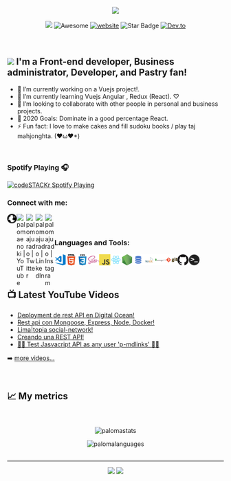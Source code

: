<p align="center">
  <img src="https://storage.googleapis.com/pal/ttgit.png">
</p>

<div align="center">
<img src="https://visitor-badge.glitch.me/badge?page_id=palomajurado.palomajurado">
<img src="https://cdn.rawgit.com/sindresorhus/awesome/d7305f38d29fed78fa85652e3a63e154dd8e8829/media/badge.svg" alt="Awesome"/>
<a href="https://palomajurado.com"><img src="https://img.shields.io/static/v1?label=&labelColor=505050&message=website&color=%230076D6&style=flat&logo=google-chrome&logoColor=%230076D6" alt="website"/></a>
<img src="https://img.shields.io/static/v1?label=%F0%9F%8C%9F&message=Projects%20&style=style=flat&color=yellow" alt="Star Badge"/>
<a href="https://dev.to/palomajurado"><img src="https://img.shields.io/discord/733027681184251937.svg?style=flat&label=Join%20Dev.to&color=7289DA" alt="Dev.to"/></a><br>

</br>
</br>
 </div>

## <img src="https://media.giphy.com/media/hvRJCLFzcasrR4ia7z/giphy.gif" width="25px"> I'm a Front-end developer, Business administrator, Developer, and Pastry fan!

- 🔭 I’m currently working on a Vuejs project!.
- 🌱 I’m currently learning Vuejs Angular , Redux (React). ♡
- 👯 I’m looking to collaborate with other people in personal and business projects.
- 🥅 2020 Goals: Dominate in a good percentage React.
- ⚡ Fun fact: I love to make cakes and fill sudoku books / play taj mahjonghta. (♥ω♥\*)

</br>

### Spotify Playing 🎧

[<img src="https://now-playing-codestackr.vercel.app/api/spotify-playing" alt="codeSTACKr Spotify Playing" width="350" />](https://open.spotify.com/user/palomania)

### Connect with me:

[<img align="left" alt="palomajurado.com" width="22px" src="https://raw.githubusercontent.com/iconic/open-iconic/master/svg/globe.svg" />][website]
[<img align="left" alt="palomaenoki | YouTube" width="22px" src="https://cdn.jsdelivr.net/npm/simple-icons@v3/icons/youtube.svg" />][youtube]
[<img align="left" alt="palomajurado | Twitter" width="22px" src="https://cdn.jsdelivr.net/npm/simple-icons@v3/icons/twitter.svg" />][twitter]
[<img align="left" alt="palomajurado | LinkedIn" width="22px" src="https://cdn.jsdelivr.net/npm/simple-icons@v3/icons/linkedin.svg" />][linkedin]
[<img align="left" alt="palomajurado | Instagram" width="22px" src="https://cdn.jsdelivr.net/npm/simple-icons@v3/icons/instagram.svg" />][instagram]

</br>
</br>

### Languages and Tools:

[<img align="left" alt="Visual Studio Code" width="26px" src="https://raw.githubusercontent.com/github/explore/80688e429a7d4ef2fca1e82350fe8e3517d3494d/topics/visual-studio-code/visual-studio-code.png" />][webdevplaylist]
[<img align="left" alt="HTML5" width="26px" src="https://raw.githubusercontent.com/github/explore/80688e429a7d4ef2fca1e82350fe8e3517d3494d/topics/html/html.png" />][webdevplaylist]
[<img align="left" alt="CSS3" width="26px" src="https://raw.githubusercontent.com/github/explore/80688e429a7d4ef2fca1e82350fe8e3517d3494d/topics/css/css.png" />][cssplaylist]
[<img align="left" alt="Sass" width="26px" src="https://raw.githubusercontent.com/github/explore/80688e429a7d4ef2fca1e82350fe8e3517d3494d/topics/sass/sass.png" />][cssplaylist]
[<img align="left" alt="JavaScript" width="26px" src="https://raw.githubusercontent.com/github/explore/80688e429a7d4ef2fca1e82350fe8e3517d3494d/topics/javascript/javascript.png" />][jsplaylist]
[<img align="left" alt="React" width="26px" src="https://raw.githubusercontent.com/github/explore/80688e429a7d4ef2fca1e82350fe8e3517d3494d/topics/react/react.png" />][reactplaylist]
[<img align="left" alt="Node.js" width="26px" src="https://raw.githubusercontent.com/github/explore/80688e429a7d4ef2fca1e82350fe8e3517d3494d/topics/nodejs/nodejs.png" />][webdevplaylist]
[<img align="left" alt="SQL" width="26px" src="https://raw.githubusercontent.com/github/explore/80688e429a7d4ef2fca1e82350fe8e3517d3494d/topics/sql/sql.png" />][webdevplaylist]
[<img align="left" alt="MySQL" width="26px" src="https://raw.githubusercontent.com/github/explore/80688e429a7d4ef2fca1e82350fe8e3517d3494d/topics/mysql/mysql.png" />][webdevplaylist]
[<img align="left" alt="MongoDB" width="26px" src="https://raw.githubusercontent.com/github/explore/80688e429a7d4ef2fca1e82350fe8e3517d3494d/topics/mongodb/mongodb.png" />][webdevplaylist]
[<img align="left" alt="Git" width="26px" src="https://raw.githubusercontent.com/github/explore/80688e429a7d4ef2fca1e82350fe8e3517d3494d/topics/git/git.png" />][webdevplaylist]
[<img align="left" alt="GitHub" width="26px" src="https://raw.githubusercontent.com/github/explore/78df643247d429f6cc873026c0622819ad797942/topics/github/github.png" />][webdevplaylist]
[<img align="left" alt="Terminal" width="26px" src="https://raw.githubusercontent.com/github/explore/80688e429a7d4ef2fca1e82350fe8e3517d3494d/topics/terminal/terminal.png" />][webdevplaylist]

</br>
</br>
</br>

## 📺 Latest YouTube Videos

<!-- YOUTUBE:START -->
- [Deployment de rest API en Digital Ocean!](https://www.youtube.com/watch?v=2pbUETWWpEE)
- [Rest api con Mongoose, Express, Node, Docker!](https://www.youtube.com/watch?v=co6GXKQk3i0)
- [Lima|topia social-network!](https://www.youtube.com/watch?v=9zo7bTmG8gc)
- [Creando una REST API!](https://www.youtube.com/watch?v=riJ6gJW3deE)
- [👨‍💻 Test Jasvacript API as any user  'p-mdlinks' 👩‍💻](https://www.youtube.com/watch?v=wRivvzrZXic)
<!-- YOUTUBE:END -->

  ➡️ [more videos...](https://www.youtube.com/channel/UCwWCNuPZd8DwTLsNSCQcs8Q?view_as=subscriber)

</br>

## 📈 My metrics

<p align="center"> </br>
</br> <img src="https://github-readme-stats.palomajurado.vercel.app/api?username=palomajurado&show_icons=true&theme=dracula" alt="palomastats" />  </p>

<p align="center"> <img src="https://github-readme-stats.palomajurado.vercel.app/api/top-langs/?username=palomajurado&show_icons=true&theme=dracula" alt="palomalanguages" />

</br>
</br>

</p>

---

<p align="center">
  <a href="https://palomajurado.com">
  <img src="https://img.shields.io/website?color=pink&down_color=pink&logo=mastodon&logoColor=pink&style=social&up_color=pink&url=https%3A%2F%2Fpalomajurado.com%2F"></a>
  <a href="https://twitter.com/palomadeveloper">
  <img src="https://img.shields.io/twitter/follow/palomadeveloper?label=Follow%20me%21&style=social"></a>
</p>

[website]: https://palomajurado.com
[twitter]: https://twitter.com/palomadeveloper
[youtube]: https://www.youtube.com/channel/UCwWCNuPZd8DwTLsNSCQcs8Q
[instagram]: https://www.instagram.com/palomaenoki/?hl=es-la
[linkedin]: https://www.linkedin.com/in/palomajurado/
[webdevplaylist]: https://www.youtube.com/playlist?list=PLkwxH9e_vrAJ0WbEsFA9W3I1W-g_BTsbt
[jsplaylist]: https://www.youtube.com/playlist?list=PLkwxH9e_vrALRJKu7wfXby3MKeflhTu6B
[cssplaylist]: https://www.youtube.com/playlist?list=PLkwxH9e_vrALSdvZuEh6gqQdmDoDIoqz4
[reactplaylist]: https://www.youtube.com/playlist?list=PLkwxH9e_vrAK4TdffpxKY3QGyHCpxFcQ0
